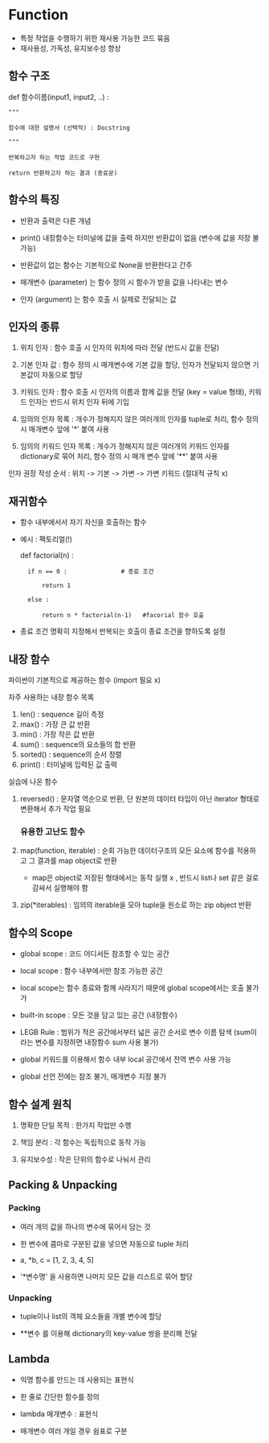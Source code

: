 # Function
- 특정 작업을 수행하기 위한 재사용 가능한 코드 묶음
- 재사용성, 가독성, 유지보수성 향상

## 함수 구조

def 함수이름(input1, input2, ..) : 

    """

    함수에 대한 설명서 (선택적) : Docstring

    """

    반복하고자 하는 작업 코드로 구현

    return 반환하고자 하는 결과 (종료문)

## 함수의 특징

- 반환과 출력은 다른 개념

- print() 내장함수는 터미널에 값을 출력 하지만 반환값이 없음 (변수에 값을 저장 불가능)

- 반환값이 없는 함수는 기본적으로 None을 반환한다고 간주

- 매개변수 (parameter) 는 함수 정의 시 함수가 받을 값을 나타내는 변수

- 인자 (argument) 는 함수 호출 시 실제로 전달되는 값


## 인자의 종류

1. 위치 인자 : 함수 호출 시 인자의 위치에 따라 전달 (반드시 값을 전달)

2. 기본 인자 값 : 함수 정의 시 매개변수에 기본 값을 할당, 인자가 전달되지 않으면 기본값이 자동으로 할당

3. 키워드 인자 : 함수 호출 시 인자의 이름과 함께 값을 전달 (key = value 형태), 키워드 인자는 반드시 위치 인자 뒤에 기입

4. 임의의 인자 목록 : 개수가 정해지지 않은 여러개의 인자를 tuple로 처리, 함수 정의 시 매개변수 앞에 '*' 붙여 사용

5. 임의의 키워드 인자 목록 : 개수가 정해지지 않은 여러개의 키워드 인자를 dictionary로 묶어 처리, 함수 정의 시 매개 변수 앞에 '**' 붙여 사용

인자 권장 작성 순서 : 위치 -> 기본 -> 가변 -> 가변 키워드 (절대적 규칙 x)

## 재귀함수

- 함수 내부에서서 자기 자신을 호출하는 함수 

- 예시 : 팩토리얼(!) 

    def factorial(n) : 

        if n == 0 :               # 종료 조건

            return 1
        
        else : 

            return n * factorial(n-1)   #facorial 함수 호출        
        
- 종료 조건 명확히 지정해서 반복되는 호출이 종료 조건을 향하도록 설정

## 내장 함수

파이썬이 기본적으로 제공하는 함수 (import 필요 x)

자주 사용하는 내장 함수 목록

1. len() : sequence 길이 측정
2. max() : 가장 큰 값 반환
3. min() : 가장 작은 값 반환
4. sum() : sequence의 요소들의 합 반환
5. sorted() : sequence의 순서 정렬
6. print() : 터미널에 입력된 값 출력

실습에 나온 함수 

1. reversed() : 문자열 역순으로 반환, 단 원본의 데이터 타입이 아닌 iterator 형태로 변환해서 추가 작업 필요

    ### 유용한 고난도 함수

7. map(function, iterable) : 순회 가능한 데이터구조의 모든 요소에 함수를 적용하고 그 결과를 map object로 반환

    - map은 object로 저장된 형태에서는 동작 실행 x , 반드시 list나 set 같은 걸로 감싸서 실행해야 함

8. zip(*iterables) : 임의의 iterable을 모아 tuple을 원소로 하는 zip object 반환

## 함수의 Scope

- global scope : 코드 어디서든 참조할 수 있는 공간

- local scope : 함수 내부에서만 참조 가능한 공간

- local scope는 함수 종료와 함께 사라지기 때문에 global scope에서는 호출 불가가

- built-in scope : 모든 것을 담고 있는 공간 (내장함수)

- LEGB Rule : 범위가 적은 공간에서부터 넓은 공간 순서로 변수 이름 탐색 (sum이라는 변수를 지정하면 내장함수 sum 사용 불가)

- global 키워드를 이용해서 함수 내부 local 공간에서 전역 변수 사용 가능

- global 선언 전에는 참조 불가, 매개변수 지정 불가


## 함수 설계 원칙

1. 명확한 단일 목적 : 한가지 작업만 수행

2. 책임 분리 : 각 함수는 독립적으로 동작 가능

3. 유지보수성 : 작은 단위의 함수로 나눠서 관리


## Packing & Unpacking

### Packing 

- 여러 개의 값을 하나의 변수에 묶어서 담는 것

- 한 변수에 콤마로 구분된 값을 넣으면 자동으로 tuple 처리

- a, *b, c = [1, 2, 3, 4, 5]

- '*변수명' 을 사용하면 나머지 모든 값을 리스트로 묶어 할당


### Unpacking

- tuple이나 list의 객체 요소들을 개별 변수에 할당

- **변수 를 이용해 dictionary의 key-value 쌍을 분리해 전달


## Lambda

-  익명 함수를 만드는 데 사용되는 표현식

- 한 줄로 간단한 함수를 정의

- lambda 매개변수 : 표현식

- 매개변수 여러 개일 경우 쉼표로 구분

